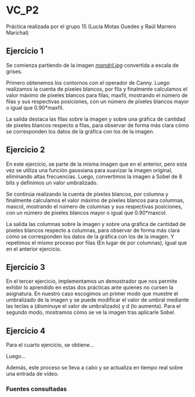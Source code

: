 # VC_P2

Práctica realizada por el grupo 15 (Lucía Motas Guedes y Raúl Marrero Marichal)

## Ejercicio 1

Se comienza partiendo de la imagen _[mandril.jpg](https://github.com/ByLucky5/VC_P1/blob/main/mandril.jpg)_ convertida a escala de grises.

Primero obtenemos los contornos con el operador de Canny. Luego realizamos la cuenta de píxeles blancos, por fila y finalmente calculamos el valor máximo de píxeles blancos para filas, maxfil, mostrando el número de filas y sus respectivas posiciones, con un número de píxeles blancos mayor o igual que 0.90*maxfil.

La salida destaca las filas sobre la imagen y sobre una gráfica de cantidad de píxeles blancos respecto a filas, para observar de forma más clara cómo se corresponden los datos de la gráfica con los de la imagen.

## Ejercicio 2

En este ejercicio, se parte de la misma imagen que en el anterior, pero esta vez se utiliza una función gaussiana para suavizar la imagen original, eliminando altas frecuencias. Luego, convertimos la imagen a Sobel de 8 bits y definimos un valor umbralizado.

Se continúa realizando la cuenta de píxeles blancos, por columna y finalmente calculamos el valor máximo de píxeles blancos para columnas, maxcol, mostrando el número de columnas y sus respectivas posiciones, con un número de píxeles blancos mayor o igual que 0.90*maxcol.

La salida las columnas sobre la imagen y sobre una gráfica de cantidad de píxeles blancos respecto a columnas, para observar de forma más clara cómo se corresponden los datos de la gráfica con los de la imagen. Y repetimos el mismo proceso por filas (En lugar de por columnas), igual que en el anterior ejercicio.

## Ejercicio 3

En el tercer ejercicio, implementamos un demostrador que nos permite exhibir lo aprendido en estas dos prácticas ante quienes no cursen la asignatura. En nuestro caso escogimos un primer modo que muestre el umbralizado de la imagen y se puede modificar el valor de umbral mediante las teclas a (disminuye el valor de umbralizado) y d (lo aumenta). Para el segundo modo, mostramos cómo se ve la imagen tras aplicarle Sobel.

## Ejercicio 4

Para el cuarto ejercicio, se obtiene...

Luego...

Además, este proceso se lleva a cabo y se actualiza en tiempo real sobre una entrada de vídeo.

### Fuentes consultadas
